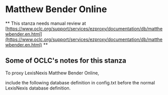 # Matthew Bender Online
** This stanza needs manual review at [https://www.oclc.org/support/services/ezproxy/documentation/db/matthewbender.en.html](https://www.oclc.org/support/services/ezproxy/documentation/db/matthewbender.en.html) **

## Some of OCLC's notes for this stanza

To proxy LexisNexis Matthew Bender Online,

include the following database definition in config.txt  before the normal LexisNexis database definition.
